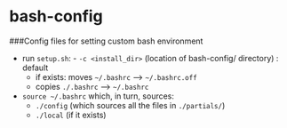 # bash-config
###Config files for setting custom bash environment
- run `setup.sh`:
		- `-c <install_dir>` (location of bash-config/ directory) : default 
    - if exists: moves `~/.bashrc` --> `~/.bashrc.off`
    - copies `./.bashrc` --> `~/.bashrc`
- `source ~/.bashrc` which, in turn, sources: 
    - `./config` (which sources all the files in `./partials/`)
    - `./local` (if it exists)